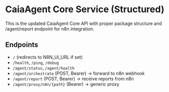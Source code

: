 # CaiaAgent Core Service (Structured)

This is the updated CaiaAgent Core API with proper package structure and /agent/report endpoint for n8n integration.

## Endpoints
- `/` (redirects to N8N_UI_URL if set)
- `/health`, `/ping`, `/debug`
- `/agent/status`, `/agent/health`
- `/agent/orchestrate` (POST, Bearer) → forward to n8n webhook
- `/agent/report` (POST, Bearer) → receive reports from n8n
- `/agent/proxy/n8n/{path}` (Bearer) → generic proxy
